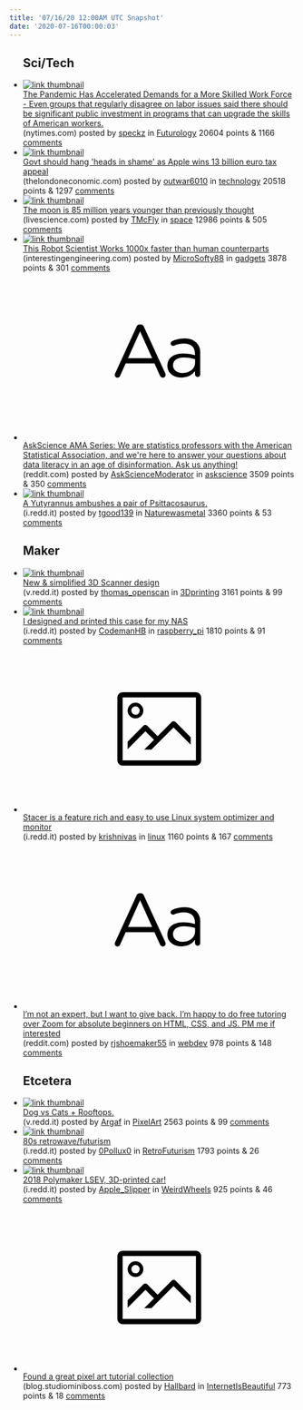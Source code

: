```yaml
---
title: '07/16/20 12:00AM UTC Snapshot'
date: '2020-07-16T00:00:03'
---
```

<ul>
<h2>Sci/Tech</h2>

<li><a href='https://www.nytimes.com/2020/07/13/business/coronavirus-retraining-workers.html'><img src='https://b.thumbs.redditmedia.com/Mt4YPfbMc4TPKSsxSmDXoNSc7I0RFtwtUp_OWlTUpbI.jpg' alt='link thumbnail'></a><div><div class='linkTitle'><a href='https://www.nytimes.com/2020/07/13/business/coronavirus-retraining-workers.html'>The Pandemic Has Accelerated Demands for a More Skilled Work Force - Even groups that regularly disagree on labor issues said there should be significant public investment in programs that can upgrade the skills of American workers.</a></div>(nytimes.com) posted by <a href='https://www.reddit.com/user/speckz'>speckz</a> in <a href='https://www.reddit.com/r/Futurology'>Futurology</a> 20604 points & 1166 <a href='https://www.reddit.com/r/Futurology/comments/hrn3qw/the_pandemic_has_accelerated_demands_for_a_more/'>comments</a></div></li>

<li><a href='https://www.thelondoneconomic.com/business-economics/govt-should-hang-heads-in-shame-as-apple-wins-13-billion-euro-tax-appeal/15/07/?utm_medium=cpc&amp;utm_source=facebook&amp;utm_campaign=tlb&amp;fbclid=IwAR38IkvkMti-FUZnbAxBxYtDdxCh3tPT6BeERfUVks_93aRZtynwWHvLKV4'><img src='https://b.thumbs.redditmedia.com/6dMy3jLOhAiGjVResfucGEY2_C-7qIJCKzGGneJ7V4U.jpg' alt='link thumbnail'></a><div><div class='linkTitle'><a href='https://www.thelondoneconomic.com/business-economics/govt-should-hang-heads-in-shame-as-apple-wins-13-billion-euro-tax-appeal/15/07/?utm_medium=cpc&amp;utm_source=facebook&amp;utm_campaign=tlb&amp;fbclid=IwAR38IkvkMti-FUZnbAxBxYtDdxCh3tPT6BeERfUVks_93aRZtynwWHvLKV4'>Govt should hang 'heads in shame' as Apple wins 13 billion euro tax appeal</a></div>(thelondoneconomic.com) posted by <a href='https://www.reddit.com/user/outwar6010'>outwar6010</a> in <a href='https://www.reddit.com/r/technology'>technology</a> 20518 points & 1297 <a href='https://www.reddit.com/r/technology/comments/hrpplj/govt_should_hang_heads_in_shame_as_apple_wins_13/'>comments</a></div></li>

<li><a href='https://www.livescience.com/moon-85-million-years-younger-than-thought.html'><img src='https://b.thumbs.redditmedia.com/KsFPmCTRoS13XbIXeQdaPIkHFnXELrw9hlsIMsQeerM.jpg' alt='link thumbnail'></a><div><div class='linkTitle'><a href='https://www.livescience.com/moon-85-million-years-younger-than-thought.html'>The moon is 85 million years younger than previously thought</a></div>(livescience.com) posted by <a href='https://www.reddit.com/user/TMcFly'>TMcFly</a> in <a href='https://www.reddit.com/r/space'>space</a> 12986 points & 505 <a href='https://www.reddit.com/r/space/comments/hrn69c/the_moon_is_85_million_years_younger_than/'>comments</a></div></li>

<li><a href='https://interestingengineering.com/robot-scientist-solves-the-biggest-chemistry-challenge-in-just-over-a-week'><img src='https://b.thumbs.redditmedia.com/ADG1i6kIrr9GrNUtuyo3AVsPxb-uD4IAhpH2ZzJ6jYI.jpg' alt='link thumbnail'></a><div><div class='linkTitle'><a href='https://interestingengineering.com/robot-scientist-solves-the-biggest-chemistry-challenge-in-just-over-a-week'>This Robot Scientist Works 1000x faster than human counterparts</a></div>(interestingengineering.com) posted by <a href='https://www.reddit.com/user/MicroSofty88'>MicroSofty88</a> in <a href='https://www.reddit.com/r/gadgets'>gadgets</a> 3878 points & 301 <a href='https://www.reddit.com/r/gadgets/comments/hrr955/this_robot_scientist_works_1000x_faster_than/'>comments</a></div></li>

<li><a href='https://www.reddit.com/r/askscience/comments/hrljbe/askscience_ama_series_we_are_statistics/'><svg version='1.1' viewBox='-34 -12 104 64' preserveAspectRatio='xMidYMid slice' xmlns='http://www.w3.org/2000/svg' xmlns:xlink='http://www.w3.org/1999/xlink'>
    <title>text link thumbnail</title>
    <path d='M12.19,8.84a1.45,1.45,0,0,0-1.4-1h-.12a1.46,1.46,0,0,0-1.42,1L1.14,26.56a1.29,1.29,0,0,0-.14.59,1,1,0,0,0,1,1,1.12,1.12,0,0,0,1.08-.77l2.08-4.65h11l2.08,4.59a1.24,1.24,0,0,0,1.12.83,1.08,1.08,0,0,0,1.08-1.08,1.64,1.64,0,0,0-.14-.57ZM6.08,20.71l4.59-10.22,4.6,10.22Z'>
    </path>
    <path d='M32.24,14.78A6.35,6.35,0,0,0,27.6,13.2a11.36,11.36,0,0,0-4.7,1,1,1,0,0,0-.58.89,1,1,0,0,0,.94.92,1.23,1.23,0,0,0,.39-.08,8.87,8.87,0,0,1,3.72-.81c2.7,0,4.28,1.33,4.28,3.92v.5a15.29,15.29,0,0,0-4.42-.61c-3.64,0-6.14,1.61-6.14,4.64v.05c0,2.95,2.7,4.48,5.37,4.48a6.29,6.29,0,0,0,5.19-2.48V26.9a1,1,0,0,0,1,1,1,1,0,0,0,1-1.06V19A5.71,5.71,0,0,0,32.24,14.78Zm-.56,7.7c0,2.28-2.17,3.89-4.81,3.89-1.94,0-3.61-1.06-3.61-2.86v-.06c0-1.8,1.5-3,4.2-3a15.2,15.2,0,0,1,4.22.61Z'>
    </path>
    </svg></a><div><div class='linkTitle'><a href='https://www.reddit.com/r/askscience/comments/hrljbe/askscience_ama_series_we_are_statistics/'>AskScience AMA Series: We are statistics professors with the American Statistical Association, and we're here to answer your questions about data literacy in an age of disinformation. Ask us anything!</a></div>(reddit.com) posted by <a href='https://www.reddit.com/user/AskScienceModerator'>AskScienceModerator</a> in <a href='https://www.reddit.com/r/askscience'>askscience</a> 3509 points & 350 <a href='https://www.reddit.com/r/askscience/comments/hrljbe/askscience_ama_series_we_are_statistics/'>comments</a></div></li>

<li><a href='https://i.redd.it/ooiadbcs80b51.jpg'><img src='https://b.thumbs.redditmedia.com/HGJrsERpwth55YlESHRxvA8CFtEaYjBpzimhQpBqHyY.jpg' alt='link thumbnail'></a><div><div class='linkTitle'><a href='https://i.redd.it/ooiadbcs80b51.jpg'>A Yutyrannus ambushes a pair of Psittacosaurus.</a></div>(i.redd.it) posted by <a href='https://www.reddit.com/user/tgood139'>tgood139</a> in <a href='https://www.reddit.com/r/Naturewasmetal'>Naturewasmetal</a> 3360 points & 53 <a href='https://www.reddit.com/r/Naturewasmetal/comments/hrlqaj/a_yutyrannus_ambushes_a_pair_of_psittacosaurus/'>comments</a></div></li>

<h2>Maker</h2>

<li><a href='https://v.redd.it/2v7b0441wza51'><img src='https://b.thumbs.redditmedia.com/PRmBYT5ixVnHC4FC5EKTT1KZsT86Mi0gXAQElC4eYzQ.jpg' alt='link thumbnail'></a><div><div class='linkTitle'><a href='https://v.redd.it/2v7b0441wza51'>New &amp; simplified 3D Scanner design</a></div>(v.redd.it) posted by <a href='https://www.reddit.com/user/thomas_openscan'>thomas_openscan</a> in <a href='https://www.reddit.com/r/3Dprinting'>3Dprinting</a> 3161 points & 99 <a href='https://www.reddit.com/r/3Dprinting/comments/hrl2xs/new_simplified_3d_scanner_design/'>comments</a></div></li>

<li><a href='https://i.redd.it/wv6hqhxsd1b51.jpg'><img src='https://b.thumbs.redditmedia.com/u7yrnPoPGxf5L4rAo7qBw4pIcrFrDaB1sQDSEEye5bw.jpg' alt='link thumbnail'></a><div><div class='linkTitle'><a href='https://i.redd.it/wv6hqhxsd1b51.jpg'>I designed and printed this case for my NAS</a></div>(i.redd.it) posted by <a href='https://www.reddit.com/user/CodemanHB'>CodemanHB</a> in <a href='https://www.reddit.com/r/raspberry_pi'>raspberry_pi</a> 1810 points & 91 <a href='https://www.reddit.com/r/raspberry_pi/comments/hrp8sl/i_designed_and_printed_this_case_for_my_nas/'>comments</a></div></li>

<li><a href='https://i.redd.it/dv59hwwohza51.png'><svg version='1.1' viewBox='-34 -14 104 64' preserveAspectRatio='xMidYMid meet' xmlns='http://www.w3.org/2000/svg' xmlns:xlink='http://www.w3.org/1999/xlink'>
    <title>link thumbnail</title>
    <path d='M32,4H4A2,2,0,0,0,2,6V30a2,2,0,0,0,2,2H32a2,2,0,0,0,2-2V6A2,2,0,0,0,32,4ZM4,30V6H32V30Z'></path>
    <path d='M8.92,14a3,3,0,1,0-3-3A3,3,0,0,0,8.92,14Zm0-4.6A1.6,1.6,0,1,1,7.33,11,1.6,1.6,0,0,1,8.92,9.41Z'></path>
    <path d='M22.78,15.37l-5.4,5.4-4-4a1,1,0,0,0-1.41,0L5.92,22.9v2.83l6.79-6.79L16,22.18l-3.75,3.75H15l8.45-8.45L30,24V21.18l-5.81-5.81A1,1,0,0,0,22.78,15.37Z'></path>
    </svg></a><div><div class='linkTitle'><a href='https://i.redd.it/dv59hwwohza51.png'>Stacer is a feature rich and easy to use Linux system optimizer and monitor</a></div>(i.redd.it) posted by <a href='https://www.reddit.com/user/krishnivas'>krishnivas</a> in <a href='https://www.reddit.com/r/linux'>linux</a> 1160 points & 167 <a href='https://www.reddit.com/r/linux/comments/hrk28u/stacer_is_a_feature_rich_and_easy_to_use_linux/'>comments</a></div></li>

<li><a href='https://www.reddit.com/r/webdev/comments/hrdflk/im_not_an_expert_but_i_want_to_give_back_im_happy/'><svg version='1.1' viewBox='-34 -12 104 64' preserveAspectRatio='xMidYMid slice' xmlns='http://www.w3.org/2000/svg' xmlns:xlink='http://www.w3.org/1999/xlink'>
    <title>text link thumbnail</title>
    <path d='M12.19,8.84a1.45,1.45,0,0,0-1.4-1h-.12a1.46,1.46,0,0,0-1.42,1L1.14,26.56a1.29,1.29,0,0,0-.14.59,1,1,0,0,0,1,1,1.12,1.12,0,0,0,1.08-.77l2.08-4.65h11l2.08,4.59a1.24,1.24,0,0,0,1.12.83,1.08,1.08,0,0,0,1.08-1.08,1.64,1.64,0,0,0-.14-.57ZM6.08,20.71l4.59-10.22,4.6,10.22Z'>
    </path>
    <path d='M32.24,14.78A6.35,6.35,0,0,0,27.6,13.2a11.36,11.36,0,0,0-4.7,1,1,1,0,0,0-.58.89,1,1,0,0,0,.94.92,1.23,1.23,0,0,0,.39-.08,8.87,8.87,0,0,1,3.72-.81c2.7,0,4.28,1.33,4.28,3.92v.5a15.29,15.29,0,0,0-4.42-.61c-3.64,0-6.14,1.61-6.14,4.64v.05c0,2.95,2.7,4.48,5.37,4.48a6.29,6.29,0,0,0,5.19-2.48V26.9a1,1,0,0,0,1,1,1,1,0,0,0,1-1.06V19A5.71,5.71,0,0,0,32.24,14.78Zm-.56,7.7c0,2.28-2.17,3.89-4.81,3.89-1.94,0-3.61-1.06-3.61-2.86v-.06c0-1.8,1.5-3,4.2-3a15.2,15.2,0,0,1,4.22.61Z'>
    </path>
    </svg></a><div><div class='linkTitle'><a href='https://www.reddit.com/r/webdev/comments/hrdflk/im_not_an_expert_but_i_want_to_give_back_im_happy/'>I’m not an expert, but I want to give back. I’m happy to do free tutoring over Zoom for absolute beginners on HTML, CSS, and JS. PM me if interested</a></div>(reddit.com) posted by <a href='https://www.reddit.com/user/rjshoemaker55'>rjshoemaker55</a> in <a href='https://www.reddit.com/r/webdev'>webdev</a> 978 points & 148 <a href='https://www.reddit.com/r/webdev/comments/hrdflk/im_not_an_expert_but_i_want_to_give_back_im_happy/'>comments</a></div></li>

<h2>Etcetera</h2>

<li><a href='https://v.redd.it/2qpbrjn360b51'><img src='https://a.thumbs.redditmedia.com/fOvLcP0Kr4ayBctHpX4EV4gyfE7YPQ4q0GEXZSqvVv0.jpg' alt='link thumbnail'></a><div><div class='linkTitle'><a href='https://v.redd.it/2qpbrjn360b51'>Dog vs Cats + Rooftops.</a></div>(v.redd.it) posted by <a href='https://www.reddit.com/user/Argaf'>Argaf</a> in <a href='https://www.reddit.com/r/PixelArt'>PixelArt</a> 2563 points & 99 <a href='https://www.reddit.com/r/PixelArt/comments/hrlxsd/dog_vs_cats_rooftops/'>comments</a></div></li>

<li><a href='https://i.redd.it/ag9b7dcjrza51.jpg'><img src='https://b.thumbs.redditmedia.com/WsERKCWx0JLTk5XazXXlJ2Uf7hJReJxvSU1kxXfao4A.jpg' alt='link thumbnail'></a><div><div class='linkTitle'><a href='https://i.redd.it/ag9b7dcjrza51.jpg'>80s retrowave/futurism</a></div>(i.redd.it) posted by <a href='https://www.reddit.com/user/0Pollux0'>0Pollux0</a> in <a href='https://www.reddit.com/r/RetroFuturism'>RetroFuturism</a> 1793 points & 26 <a href='https://www.reddit.com/r/RetroFuturism/comments/hrkmry/80s_retrowavefuturism/'>comments</a></div></li>

<li><a href='https://i.redd.it/g7tbma3nc0b51.jpg'><img src='https://a.thumbs.redditmedia.com/iikm-B4g6TlAvZ-zokSJhpwY5L7GXlGdOpH0uFOZiM8.jpg' alt='link thumbnail'></a><div><div class='linkTitle'><a href='https://i.redd.it/g7tbma3nc0b51.jpg'>2018 Polymaker LSEV, 3D-printed car!</a></div>(i.redd.it) posted by <a href='https://www.reddit.com/user/Apple_Slipper'>Apple_Slipper</a> in <a href='https://www.reddit.com/r/WeirdWheels'>WeirdWheels</a> 925 points & 46 <a href='https://www.reddit.com/r/WeirdWheels/comments/hrlzuy/2018_polymaker_lsev_3dprinted_car/'>comments</a></div></li>

<li><a href='https://blog.studiominiboss.com/pixelart'><svg version='1.1' viewBox='-34 -14 104 64' preserveAspectRatio='xMidYMid meet' xmlns='http://www.w3.org/2000/svg' xmlns:xlink='http://www.w3.org/1999/xlink'>
    <title>link thumbnail</title>
    <path d='M32,4H4A2,2,0,0,0,2,6V30a2,2,0,0,0,2,2H32a2,2,0,0,0,2-2V6A2,2,0,0,0,32,4ZM4,30V6H32V30Z'></path>
    <path d='M8.92,14a3,3,0,1,0-3-3A3,3,0,0,0,8.92,14Zm0-4.6A1.6,1.6,0,1,1,7.33,11,1.6,1.6,0,0,1,8.92,9.41Z'></path>
    <path d='M22.78,15.37l-5.4,5.4-4-4a1,1,0,0,0-1.41,0L5.92,22.9v2.83l6.79-6.79L16,22.18l-3.75,3.75H15l8.45-8.45L30,24V21.18l-5.81-5.81A1,1,0,0,0,22.78,15.37Z'></path>
    </svg></a><div><div class='linkTitle'><a href='https://blog.studiominiboss.com/pixelart'>Found a great pixel art tutorial collection</a></div>(blog.studiominiboss.com) posted by <a href='https://www.reddit.com/user/Hallbard'>Hallbard</a> in <a href='https://www.reddit.com/r/InternetIsBeautiful'>InternetIsBeautiful</a> 773 points & 18 <a href='https://www.reddit.com/r/InternetIsBeautiful/comments/hrr25g/found_a_great_pixel_art_tutorial_collection/'>comments</a></div></li>

</ul>
